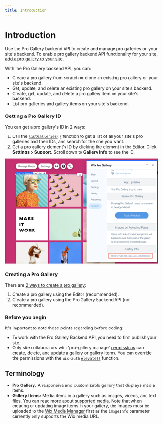 ```yaml
---
title: Introduction
---
```


# Introduction

Use the Pro Gallery backend API to create and manage pro galleries on your site's backend. To enable pro gallery backend API functionality for your site, [add a pro gallery to your site](https://support.wix.com/en/article/wix-pro-gallery-adding-and-setting-up-your-gallery). 


With the Pro Gallery backend API, you can:

* Create a pro gallery from scratch or clone an existing pro gallery on your site's backend.
* Get, update, and delete an existing pro gallery on your site's backend.
* Create, get, update, and delete a pro gallery item on your site's backend. 
* List pro galleries and gallery items on your site's backend. 

### Getting a Pro Gallery ID

You can get a pro gallery's ID in 2 ways:

1. Call the [`listGalleries()`](wix-pro-gallery-backend/progallery/listgalleries) function to get a list of all your site's pro galleries and their IDs, and search for the one you want. 
2. Get a pro gallery element's ID by clicking the element in the Editor. Click **Settings > Support**. Scroll down to **Gallery Info** to see the ID. 

![GalleryID](get-id.png)

### Creating a Pro Gallery
There are [2 ways to create a pro gallery](wix-pro-gallery-backend/scenarios):
1. Create a pro gallery using the Editor (recommended).
2. Create a pro gallery using the Pro Gallery Backend API (not recommended). 

### Before you begin
It's important to note these points regarding before coding:

* To work with the Pro Gallery Backend API, you need to first publish your site. 
* Only site collaborators with 'pro-gallery.manage' [permissions](https://support.wix.com/en/article/roles-permissions-accessing-roles-permissions) can create, delete, and update a gallery or gallery items. You can override the permissions with the `wix-auth` [`elevate()`](https://www.wix.com/velo/reference/wix-auth/elevate) function.

## Terminology

+ **Pro Gallery:** A responsive and customizable gallery that displays media items.
+ **Gallery Items:** Media items in a gallery such as images, videos, and text files. You can read more about [supported media](https://support.wix.com/en/article/wix-pro-gallery-adding-media-to-the-gallery). Note that when creating or updating image items in your gallery, the images must be uploaded to the [Wix Media Manager](https://support.wix.com/en/article/wix-media-uploading-media-to-the-media-manager) first as the `imageInfo` parameter currently only supports the Wix media URL.



